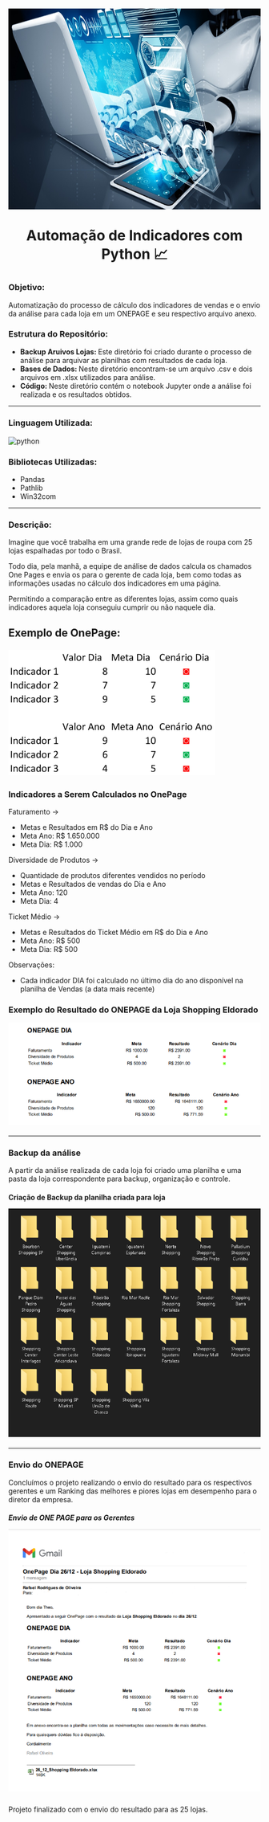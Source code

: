 <h1 align = "center"> 
    <img src="./Imagens/Automação.jpeg" height= "400" widht= "250
    "/>
    <p> Automação de Indicadores com Python 📈</p>
</h1>

### Objetivo: 
Automatização do processo de cálculo dos indicadores de vendas e o envio da análise para cada loja em um ONEPAGE e seu respectivo arquivo anexo.


### Estrutura do Repositório:
- <b> Backup Aruivos Lojas: </b> Este diretório foi criado durante o processo de análise para arquivar as planilhas com resultados de cada loja.
- <b> Bases de Dados: </b> Neste diretório encontram-se um arquivo .csv e dois arquivos em .xlsx utilizados para análise.
- <b> Código: </b> Neste diretório contém o notebook Jupyter onde a análise foi realizada e os resultados obtidos.

<hr>

### Linguagem Utilizada:

<img align="center" alt= python src="https://img.shields.io/badge/Python-14354C?style=for-the-badge&logo=python&logoColor=white" />

### Bibliotecas Utilizadas:

- Pandas
- Pathlib
- Win32com

<hr>

### Descrição:

Imagine que você trabalha em uma grande rede de lojas de roupa com 25 lojas espalhadas por todo o Brasil.

Todo dia, pela manhã, a equipe de análise de dados calcula os chamados One Pages e envia os para o gerente de cada loja, bem como todas as informações usadas no cálculo dos indicadores em uma página.

 Permitindo a comparação entre as diferentes lojas, assim como quais indicadores aquela loja conseguiu cumprir ou não naquele dia.

<h2  >
    <p>Exemplo de OnePage: </p>
    <img src="./Imagens/Exemplo.png" height= "250" widht= "250
    "/>
</h2>

### Indicadores a Serem Calculados no OnePage

Faturamento -> 
- Metas e Resultados em R$ do Dia e Ano
- Meta Ano: R$ 1.650.000
- Meta Dia: R$ 1.000

Diversidade de Produtos ->
- Quantidade de produtos diferentes vendidos no período 
- Metas e Resultados de vendas do Dia e Ano 
- Meta Ano: 120
- Meta Dia: 4

Ticket Médio -> 
- Metas e Resultados do Ticket Médio em R$ do Dia e Ano
- Meta Ano: R$ 500
- Meta Dia: R$ 500

Observações: 
 
- Cada indicador DIA foi calculado no último dia do ano disponível na planilha de Vendas (a data mais recente)

<h3  >
    <p>Exemplo do Resultado do  ONEPAGE da Loja Shopping Eldorado  </p>
    <img src="./Imagens/OnePage -Loja Shopping Eldorado.png"/>
</h3>

<hr>

### Backup da análise

A partir da análise realizada de cada loja foi criado uma planilha e uma pasta da loja correspondente para backup, organização e controle. 

<h4  >
    <p>Criação de Backup da planilha criada para loja  </p>
    <img src="./Imagens/Pastas Backup.png"/>
</h4>



<hr>

### Envio do ONEPAGE
Concluímos o projeto realizando o envio do resultado para os respectivos gerentes e um Ranking das melhores e piores lojas em desempenho para o diretor da empresa.
<h5  >
    <p>Envio de ONE PAGE para os Gerentes   </p>
    <img src="./Imagens/E-mail - OnePage Dia 26_12 - Loja Shopping Eldorado.png"/>
</h5>



Projeto finalizado com o envio do resultado para as 25 lojas.

